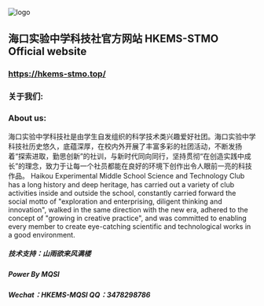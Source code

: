 ![logo](https://hkems-stmo.top/images/up_images/logo.png)
## 海口实验中学科技社官方网站 HKEMS-STMO Official website
### https://hkems-stmo.top/
### 关于我们:
### About us:

海口实验中学科技社是由学生自发组织的科学技术类兴趣爱好社团。海口实验中学科技社历史悠久，底蕴深厚，在校内外开展了丰富多彩的社团活动，不断发扬着“探索进取，勤思创新”的社训，与新时代同向同行，坚持贯彻“在创造实践中成长”的理念，致力于让每一个社员都能在良好的环境下创作出令人眼前一亮的科技作品。
Haikou Experimental Middle School Science and Technology Club has a long history and deep heritage, has carried out a variety of club activities inside and outside the school, constantly carried forward the social motto of "exploration and enterprising, diligent thinking and innovation", walked in the same direction with the new era, adhered to the concept of "growing in creative practice", and was committed to enabling every member to create eye-catching scientific and technological works in a good environment.

##### 技术支持：山雨欲来风满楼
##### Power By MQSI
##### Wechat：HKEMS-MQSI QQ：3478298786
